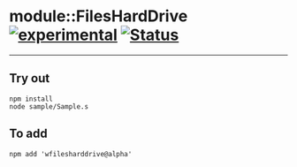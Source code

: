 
# module::FilesHardDrive [![experimental](https://img.shields.io/badge/stability-experimental-orange.svg)](https://github.com/emersion/stability-badges#experimental) [![Status](https://github.com/Wandalen/wFilesHardDrive/workflows/Test/badge.svg)](https://github.com/Wandalen/wFilesHardDrive/actions?query=workflow%3ATest)

___

## Try out
```
npm install
node sample/Sample.s
```

## To add
```
npm add 'wfilesharddrive@alpha'
```

